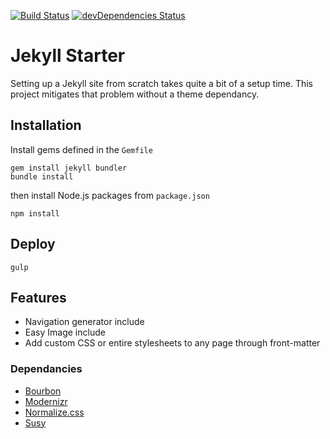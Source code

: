 [![Build Status](https://travis-ci.org/davesantos/jekyll-starter.svg?branch=master)](https://travis-ci.org/davesantos/jekyll-starter)
[![devDependencies Status](https://david-dm.org/davesantos/jekyll-starter/dev-status.svg)](https://david-dm.org/davesantos/jekyll-starter?type=dev)

Jekyll Starter
===
Setting up a Jekyll site from scratch takes quite a bit of a setup time. This project mitigates that problem without a theme dependancy.


## Installation

Install gems defined in the `Gemfile`

```
gem install jekyll bundler
bundle install
```
then install Node.js packages from `package.json`

```
npm install
```
## Deploy

```
gulp
```
## Features

- Navigation generator include
- Easy Image include
- Add custom CSS or entire stylesheets to any page through front-matter

### Dependancies

- [Bourbon](http://bourbon.io/)
- [Modernizr](https://modernizr.com/)
- [Normalize.css](https://necolas.github.io/normalize.css/)
- [Susy](http://susy.oddbird.net/)

